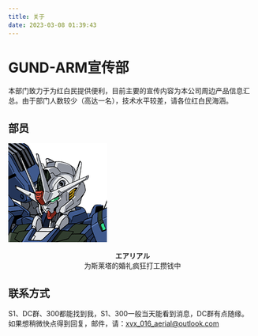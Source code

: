 ```yaml
---
title: 关于
date: 2023-03-08 01:39:43
---
```


# GUND-ARM宣传部
本部门致力于为红白民提供便利，目前主要的宣传内容为本公司周边产品信息汇总。由于部门人数较少（高达一名），技术水平较差，请各位红白民海涵。

## 部员
![](/img/aerial_avatar.png "エアリアル")
<center><b>エアリアル</b></center>
<center>为斯莱塔的婚礼疯狂打工攒钱中</center>

## 联系方式
S1、DC群、300都能找到我，S1、300一般当天能看到消息，DC群有点随缘。
如果想稍微快点得到回复，邮件，请：<xvx_016_aerial@outlook.com>